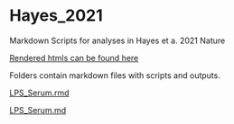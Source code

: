 # Hayes_2021
Markdown Scripts for analyses in Hayes et a. 2021 Nature

[Rendered htmls can be found here]( https://lindsaynhayes.github.io/Hayes_2021/ )

Folders contain markdown files with scripts and outputs. 

[LPS_Serum.rmd](https://github.com/lindsaynhayes/Hayes_2021/blob/main/Serum_IL6/LPS_Serum.Rmd)

[LPS_Serum.md](https://github.com/lindsaynhayes/Hayes_2021/blob/main/Serum_IL6/LPS_Serum.md)
